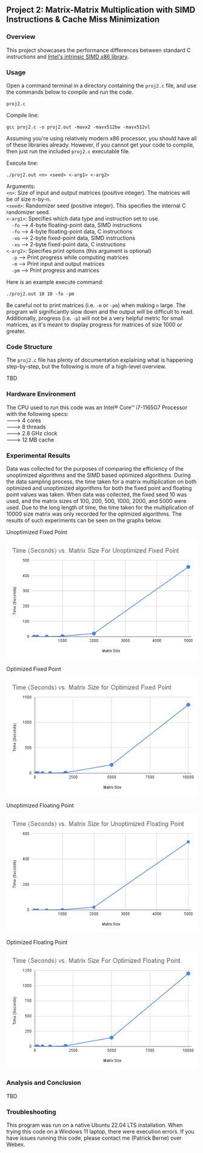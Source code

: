 ## Project 2: Matrix-Matrix Multiplication with SIMD Instructions & Cache Miss Minimization
### Overview
This project showcases the performance differences between standard C instructions and [Intel's intrinsic SIMD x86 library](https://www.intel.com/content/www/us/en/docs/intrinsics-guide/index.html).

### Usage
Open a command terminal in a directory containing the `proj2.c` file, and use the commands below to compile and run the code.
```
proj2.c
``` 

Compile line:
```
gcc proj2.c -o proj2.out -mavx2 -mavx512bw -mavx512vl
```
Assuming you're using relatively modern x86 processor, you should have all of these libraries already. However, if you cannot get your code to compile, then just run the included `proj2.c` executable file.

Execute line:
```
./proj2.out <n> <seed> <-arg1> <-arg2>
```
Arguments:<br>
`<n>`: Size of input and output matrices (positive integer). The matrices will be of size n-by-n.<br>
`<seed>`: Randomizer seed (positive integer). This specifies the internal C randomizer seed.<br>
`<-arg1>`: Specifies which data type and instruction set to use.<br>
&emsp;`-fo` --> 4-byte floating-point data, SIMD instructions<br>
&emsp;`-fu` --> 4-byte floating-point data, C instructions<br>
&emsp;`-xo` --> 2-byte fixed-point data, SIMD instructions<br>
&emsp;`-xu` --> 2-byte fixed-point data, C instructions<br>
`<-arg2>`: Specifies print options (this argument is optional)<br>
&emsp;`-p` --> Print progress while computing matrices<br>
&emsp;`-m` --> Print input and output matrices<br>
&emsp;`-pm` --> Print progress and matrices<br>

Here is an example execute command:
```
./proj2.out 10 10 -fo -pm
```

Be careful not to print matrices (i.e. `-m` or `-pm`) when making `n` large. The program will significantly slow down and the output will be difficult to read. Additionally, progress (i.e. `-p`) will not be a very helpful metric for small matrices, as it's meant to display progress for matrices of size 1000 or greater.

### Code Structure
The `proj2.c` file has plenty of documentation explaining what is happening step-by-step, but the following is more of a high-level overview.

TBD

### Hardware Environment
The CPU used to run this code was an Intel® Core™ i7-1165G7 Processor with the following specs: <br>
---> 4 cores <br>
---> 8 threads <br> 
---> 2.8 GHz clock <br>
---> 12 MB cache <br>

### Experimental Results

Data was collected for the purposes of comparing the efficiency of the unoptimized algorithms and the SIMD based optimized algorithms. During the data sampling process, the time taken for a matrix multiplication on both optimized and unoptimized algorithms for both the fixed point and floating point values was taken. When data was collected, the fixed seed 10 was used, and the matrix sizes of 100, 200, 500, 1000, 2000, and 5000 were used. Due to the long length of time, the time taken for the multiplication of 10000 size matrix was only recorded for the optmized algorithms. The results of such experiments can be seen on the graphs below.

Unoptimized Fixed Point

![alt text](https://github.com/bernep/Advanced-Computer-Systems/blob/main/Project%202/Time%20(Seconds)%20vs.%20Matrix%20Size%20For%20Unoptimized%20Fixed%20Point.png)

Optimized Fixed Point

![alt text](https://github.com/bernep/Advanced-Computer-Systems/blob/main/Project%202/Time%20(Seconds)%20vs.%20Matrix%20Size%20for%20Optimized%20Fixed%20Point.png)

Unoptimized Floating Point

![alt text](https://github.com/bernep/Advanced-Computer-Systems/blob/main/Project%202/Time%20(Seconds)%20vs.%20Matrix%20Size%20for%20Unoptimized%20Floating%20Point.png)

Optimized Floating Point

![alt text](https://github.com/bernep/Advanced-Computer-Systems/blob/main/Project%202/Time%20(Seconds)%20vs.%20Matrix%20Size%20For%20Optimized%20Floating%20Point.png)

### Analysis and Conclusion
TBD

### Troubleshooting
This program was run on a native Ubuntu 22.04 LTS installation. When trying this code on a Windows 11 laptop, there were execution errors. If you have issues running this code, please contact me (Patrick Berne) over Webex.
